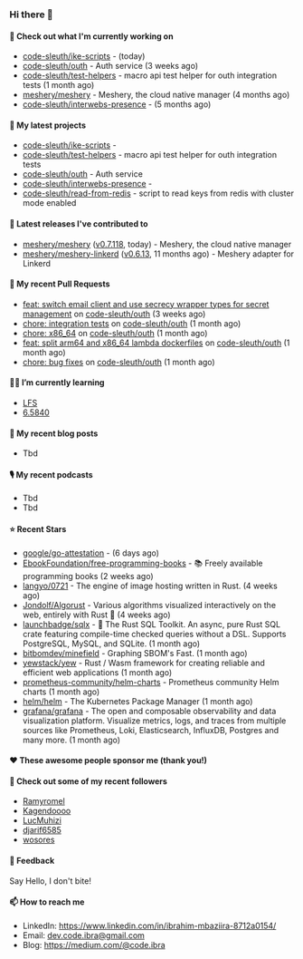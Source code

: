 

### Hi there 👋

#### 👷 Check out what I'm currently working on

- [code-sleuth/ike-scripts](https://github.com/code-sleuth/ike-scripts) -  (today)
- [code-sleuth/outh](https://github.com/code-sleuth/outh) - Auth service (3 weeks ago)
- [code-sleuth/test-helpers](https://github.com/code-sleuth/test-helpers) - macro api test helper for outh integration tests (1 month ago)
- [meshery/meshery](https://github.com/meshery/meshery) - Meshery, the cloud native manager (4 months ago)
- [code-sleuth/interwebs-presence](https://github.com/code-sleuth/interwebs-presence) -  (5 months ago)

#### 🌱 My latest projects

- [code-sleuth/ike-scripts](https://github.com/code-sleuth/ike-scripts) - 
- [code-sleuth/test-helpers](https://github.com/code-sleuth/test-helpers) - macro api test helper for outh integration tests
- [code-sleuth/outh](https://github.com/code-sleuth/outh) - Auth service
- [code-sleuth/interwebs-presence](https://github.com/code-sleuth/interwebs-presence) - 
- [code-sleuth/read-from-redis](https://github.com/code-sleuth/read-from-redis) - script to read keys from redis with cluster mode enabled

#### 🔭 Latest releases I've contributed to

- [meshery/meshery](https://github.com/meshery/meshery) ([v0.7.118](https://github.com/meshery/meshery/releases/tag/v0.7.118), today) - Meshery, the cloud native manager
- [meshery/meshery-linkerd](https://github.com/meshery/meshery-linkerd) ([v0.6.13](https://github.com/meshery/meshery-linkerd/releases/tag/v0.6.13), 11 months ago) - Meshery adapter for Linkerd

#### 🔨 My recent Pull Requests

- [feat: switch email client and use secrecy wrapper types for secret management](https://github.com/code-sleuth/outh/pull/22) on [code-sleuth/outh](https://github.com/code-sleuth/outh) (3 weeks ago)
- [chore: integration tests](https://github.com/code-sleuth/outh/pull/21) on [code-sleuth/outh](https://github.com/code-sleuth/outh) (1 month ago)
- [chore: x86_64](https://github.com/code-sleuth/outh/pull/19) on [code-sleuth/outh](https://github.com/code-sleuth/outh) (1 month ago)
- [feat: split arm64 and x86_64 lambda dockerfiles](https://github.com/code-sleuth/outh/pull/18) on [code-sleuth/outh](https://github.com/code-sleuth/outh) (1 month ago)
- [chore: bug fixes](https://github.com/code-sleuth/outh/pull/17) on [code-sleuth/outh](https://github.com/code-sleuth/outh) (1 month ago)

#### 🌱📖 I’m currently learning
- [LFS](https://www.linuxfromscratch.org/lfs/)
- [6.5840](http://nil.csail.mit.edu/6.5840/2024/)

#### 📜 My recent blog posts
- Tbd

#### 🎙️ My recent podcasts
- Tbd
- Tbd

#### ⭐ Recent Stars

- [google/go-attestation](https://github.com/google/go-attestation) -  (6 days ago)
- [EbookFoundation/free-programming-books](https://github.com/EbookFoundation/free-programming-books) - :books: Freely available programming books (2 weeks ago)
- [langyo/0721](https://github.com/langyo/0721) - The engine of image hosting written in Rust. (4 weeks ago)
- [Jondolf/Algorust](https://github.com/Jondolf/Algorust) - Various algorithms visualized interactively on the web, entirely with Rust 🦀 (4 weeks ago)
- [launchbadge/sqlx](https://github.com/launchbadge/sqlx) - 🧰 The Rust SQL Toolkit. An async, pure Rust SQL crate featuring compile-time checked queries without a DSL. Supports PostgreSQL, MySQL, and SQLite. (1 month ago)
- [bitbomdev/minefield](https://github.com/bitbomdev/minefield) - Graphing SBOM&#39;s Fast. (1 month ago)
- [yewstack/yew](https://github.com/yewstack/yew) - Rust / Wasm framework for creating reliable and efficient web applications (1 month ago)
- [prometheus-community/helm-charts](https://github.com/prometheus-community/helm-charts) - Prometheus community Helm charts (1 month ago)
- [helm/helm](https://github.com/helm/helm) - The Kubernetes Package Manager (1 month ago)
- [grafana/grafana](https://github.com/grafana/grafana) - The open and composable observability and data visualization platform. Visualize metrics, logs, and traces from multiple sources like Prometheus, Loki, Elasticsearch, InfluxDB, Postgres and many more.  (1 month ago)

#### ❤️ These awesome people sponsor me (thank you!)


#### 👯 Check out some of my recent followers

- [Ramyromel](https://github.com/Ramyromel)
- [Kagendoooo](https://github.com/Kagendoooo)
- [LucMuhizi](https://github.com/LucMuhizi)
- [djarif6585](https://github.com/djarif6585)
- [wosores](https://github.com/wosores)

#### 💬 Feedback

Say Hello, I don't bite!

#### 📫 How to reach me

- LinkedIn: https://www.linkedin.com/in/ibrahim-mbaziira-8712a0154/
- Email: dev.code.ibra@gmail.com
- Blog: https://medium.com/@code.ibra



